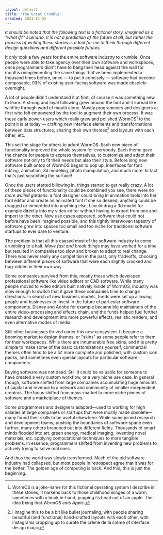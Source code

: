 ```yaml
---
layout: default
title: "The Great Crumble"
created: 2021-11-28
---
```


*It should be noted that the following text is a fictional story, imagined as a "what if?" scenario. It is not a prediction of the future at all, but rather the process of writing these stories is a tool for me to think through different design questions and different possible futures.*

It only took a few years for the entire software industry to crumble. Once people were able to take agency over their own software and workspaces, once programmers didn't have to bang their head against the wall for months reimplementing the same things that've been implemented a thousand times before, once — to put it concisely — software had become composable, 99% of existing user-facing software was made obsolete overnight.

A lot of people didn't understand it at first, of course it was something new to learn. A strong and loyal following grew around the tool and it spread like wildfire through word of mouth alone. Mostly programmers and designers at first who felt empowered by the tool to augment their own process. It was these early power-users which really grew and polished WormOS[^WormOS] to the point it is at today — crafting new interface elements and transformations between data structures, sharing their own themes[^bullet-journal] and layouts with each other, etc.

[^WormOS]: WormOS is a joke-name for this fictional operating system I describe in these stories, it harkens back to those childhood images of a worm, sometimes with a book in-hand, popping its head out of an apple. The idea being that *WormOS eats Apple*.

[^bullet-journal]: I imagine this to be a bit like bullet journaling, with people sharing beautiful (and functional) hand-crafted layouts with each other, with instagrams cropping up to curate the crème de la crème of interface design magic

This set the stage for others to adopt WormOS. Each new piece of functionality improved the whole system for everybody. Each theme gave the chance for people to express themselves, to customize and adapt their software not only to fit their needs but also their style. Before long new software built ontop of WormOS began to pop up, interfaces for font editing, animation, 3d modeling, photo manipulation, and much more. In fact that's just scratching the surface!

Once the users started billowing in, things started to get really crazy. A lot of these pieces of functionality could be combined you see, there were *no more walled gardens*: a font designer could bring in animation tools into her font editor and create an animated font if she so desired; anything could be dragged or embedded into anything else, I could drag a 3d model for example directly into my video editor without having to export from one and import to the other. New use cases appeared, software that could not before have been imagined possible, and this tightly interwoven tapestry of software grew into spaces too small and too niche for traditional software startups to ever dare to venture.

The problem is that all this caused most of the software industry to come crumbling to a halt. *Move fast and break things* may have worked for a time but resulted in companies too slow and broken to adapt to real change. There was never really any competition in the past, only tradeoffs, choosing between different pieces of software that were each slightly crooked and bug-ridden in their own way.

Some companies survived from this, mostly those which developed professional software like video editors or CAD software. While many people moved to video editors built natively inside of WormOS, industry was slow enough to switch that it gave these companies time to change directions. In search of new business models, funds were set up allowing people and businesses to invest in the future of particular software components. Disney and Adobe for example became big maintainers of the entire video-processing and effects chain, and the funds helped fuel further research and development into more powerful effects, realistic renders, and even alternative modes of media.

Still other businesses thrived under this new ecosystem. It became a booming market to design themes, or "skins" as some people refer to them for their workspaces. While there are innumerable free skins, and it is pretty simple to make some of the basic customizations yourself, commercial themes often tend to be a lot more complete and polished, with custom icon packs, and sometimes even special layouts for particular software components.

Buying software was not dead. Still it could be valuable for someone to have created a very custom workflow, or a very niche use case. In general though, software shifted from large companies accumulating huge amounts of capital and revenue to a network and community of smaller independent creators. The focus shifted from mass-market to more niche pieces of software and a marketplace of themes.

Some programmers and designers adapted—used to working for high salaries at large companies or startups that were mostly made obsolete—many found their skills to be useful elsewhere. While some joined research and development teams, pushing the boundaries of software-space even further, many others branched out into different fields. Thousands of smart minds flooded into art, green energy, medical imaging, inventing novel materials, etc. applying computational techniques to more tangible problems. In essence, programmers shifted from inventing new problems to actively trying to solve real ones.

And thus the world was slowly transformed. Much of the old software industry had collapsed, but most people in retrospect agree that it was for the better. The golden age of computing is back. And this, this is just the beginning...
